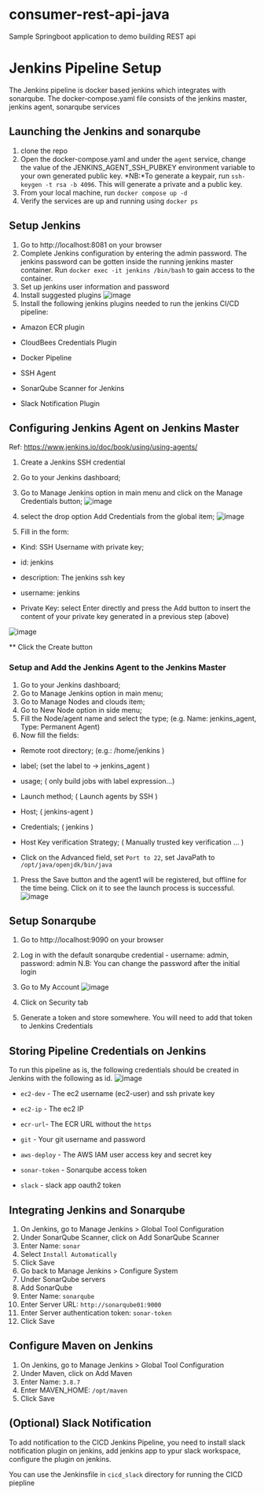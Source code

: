 # consumer-rest-api-java
Sample Springboot application to demo building REST api

# Jenkins Pipeline Setup
The Jenkins pipeline is docker based jenkins which integrates with sonarqube.
The docker-compose.yaml file consists of the jenkins master, jenkins agent, sonarqube services

## Launching the Jenkins and sonarqube
1. clone the repo
1. Open the docker-compose.yaml and under the `agent` service, change the value of the JENKINS_AGENT_SSH_PUBKEY environment variable to your own generated public key.
   *NB:*To generate a keypair, run `ssh-keygen -t rsa -b 4096`. This will generate a private and a public key. 
1. From your local machine, run `docker compose up -d`
1. Verify the services are up and running using `docker ps`

## Setup Jenkins
1. Go to http://localhost:8081 on your browser
1. Complete Jenkins configuration by entering the admin password.
The jenkins password can be gotten inside the running jenkins master container. Run `docker exec -it jenkins /bin/bash` to gain access to the container.
1. Set up jenkins user information and password
1. Install suggested plugins
![image](https://github.com/tosicky/consume-rest-api-java/assets/14918937/f3412bdf-c970-44f1-9b1c-0c54954f6876)
1. Install the following jenkins plugins needed to run the jenkins CI/CD pipeline:

  * Amazon ECR plugin

  * CloudBees Credentials Plugin

  * Docker Pipeline

  * SSH Agent

  * SonarQube Scanner for Jenkins

  * Slack Notification Plugin

## Configuring Jenkins Agent on Jenkins Master
Ref: https://www.jenkins.io/doc/book/using/using-agents/
1. Create a Jenkins SSH credential
1. Go to your Jenkins dashboard;
1. Go to Manage Jenkins option in main menu and click on the Manage Credentials button;
![image](https://github.com/tosicky/consume-rest-api-java/assets/14918937/5b7d5003-4243-4d68-b77a-7ee2bb143d48)

1. select the drop option Add Credentials from the global item;
![image](https://github.com/tosicky/consume-rest-api-java/assets/14918937/2897b332-52bf-4200-845b-934dd860f8c1)

1. Fill in the form:

  * Kind: SSH Username with private key;

  * id: jenkins

  * description: The jenkins ssh key

  * username: jenkins

  * Private Key: select Enter directly and press the Add button to insert the content of your private key generated in a previous step (above)

![image](https://github.com/tosicky/consume-rest-api-java/assets/14918937/9fcec328-1421-4062-9287-eb8427d52176)

** Click the Create button 

### Setup and Add the Jenkins Agent to the Jenkins Master
1. Go to your Jenkins dashboard;
1. Go to Manage Jenkins option in main menu;
1. Go to Manage Nodes and clouds item;
1. Go to New Node option in side menu;
1. Fill the Node/agent name and select the type; (e.g. Name: jenkins_agent, Type: Permanent Agent)
1. Now fill the fields:

  * Remote root directory; (e.g.: /home/jenkins )

  * label; (set the label to -> jenkins_agent )

  * usage; ( only build jobs with label expression…​)

  * Launch method; ( Launch agents by SSH )

  * Host; ( jenkins-agent )

  * Credentials; ( jenkins )

  * Host Key verification Strategy; ( Manually trusted key verification …​ )

  * Click on the Advanced field, set `Port to 22`, set JavaPath to `/opt/java/openjdk/bin/java`

1. Press the Save button and the agent1 will be registered, but offline for the time being. Click on it to see the launch process is successful.
![image](https://github.com/tosicky/consume-rest-api-java/assets/14918937/68307d60-3475-4979-98a6-d4ff1f607de9)

## Setup Sonarqube
1. Go to http://localhost:9090 on your browser
1. Log in with the default sonarqube credential - username: admin, password: admin 
N.B: You can change the password after the initial login
1. Go to My Account
![image](https://github.com/tosicky/consume-rest-api-java/assets/14918937/6ed14912-5db7-41d6-87af-e0b020a4371c)

1. Click on Security tab
1. Generate a token and store somewhere. You will need to add that token to Jenkins Credentials  


## Storing Pipeline Credentials on Jenkins
To run this pipeline as is, the following credentials should be created in Jenkins with the following as id.
![image](https://github.com/tosicky/consume-rest-api-java/assets/14918937/1f0dd171-47b1-41c0-9438-00ad2933438a)


  * `ec2-dev` - The ec2 username (ec2-user) and ssh private key

  * `ec2-ip` - The ec2 IP

  * `ecr-url`- The ECR URL without the `https`

  * `git` - Your git username and password

  * `aws-deploy` - The AWS IAM user access key and secret key

  * `sonar-token` - Sonarqube access token

  * `slack` - slack app oauth2 token


## Integrating Jenkins and Sonarqube
1. On Jenkins, go to Manage Jenkins > Global Tool Configuration
1. Under SonarQube Scanner, click on Add SonarQube Scanner
1. Enter Name: `sonar`
1. Select `Install Automatically` 
1. Click Save
1. Go back to Manage Jenkins > Configure System
1. Under SonarQube servers
1. Add SonarQube 
1. Enter Name: `sonarqube`
1. Enter Server URL: `http://sonarqube01:9000`
1. Enter Server authentication token: `sonar-token`
1. Click Save     

## Configure Maven on Jenkins
1. On Jenkins, go to Manage Jenkins > Global Tool Configuration
1. Under Maven, click on Add Maven
1. Enter Name: `3.8.7`
1. Enter MAVEN_HOME: `/opt/maven`
1. Click Save  

## (Optional) Slack Notification
To add notification to the CICD Jenkins Pipeline, you need to install slack notification plugin on jenkins, add jenkins app to ypur slack workspace, configure the plugin on jenkins.

You can use the Jenkinsfile in `cicd_slack` directory for running the CICD piepline



